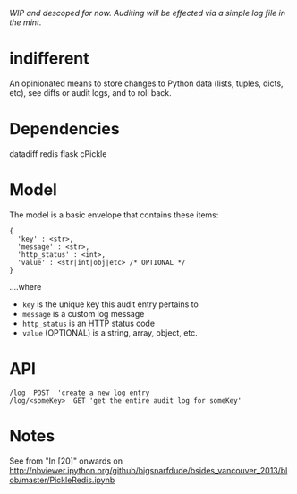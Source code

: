 *WIP and descoped for now. Auditing will be effected via a simple log file in the mint.*

# indifferent

An opinionated means to store changes to Python data (lists, tuples, dicts, etc), see diffs or audit logs, and to roll back.

# Dependencies

datadiff
redis
flask
cPickle

# Model

The model is a basic envelope that contains these items:

    {
      'key' : <str>, 
      'message' : <str>,
      'http_status' : <int>,
      'value' : <str|int|obj|etc> /* OPTIONAL */ 
    }

....where
 - ```key``` is the unique key this audit entry pertains to
 - ```message``` is a custom log message
 - ```http_status``` is an HTTP status code
 - ```value``` (OPTIONAL) is a string, array, object, etc.


# API

    /log  POST  'create a new log entry
    /log/<someKey>  GET 'get the entire audit log for someKey'

# Notes

See from "In [20]" onwards on http://nbviewer.ipython.org/github/bigsnarfdude/bsides_vancouver_2013/blob/master/PickleRedis.ipynb

